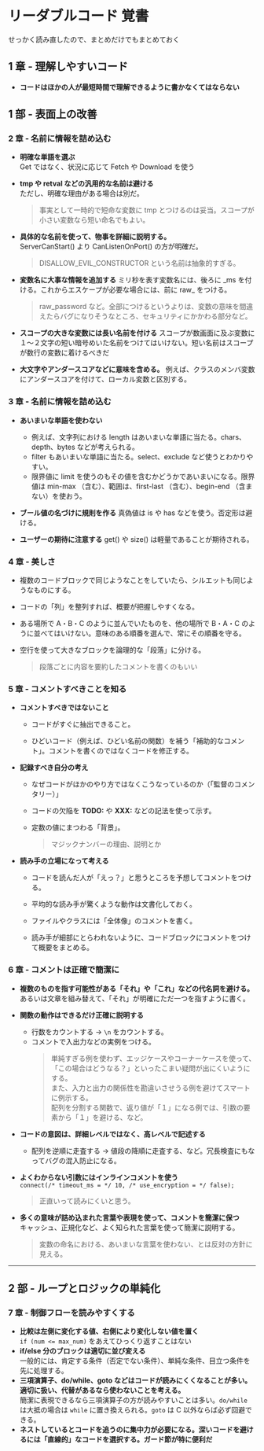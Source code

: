 # リーダブルコード 覚書

せっかく読み直したので、まとめだけでもまとめておく

## 1 章 - 理解しやすいコード

- **コードはほかの人が最短時間で理解できるように書かなくてはならない**

## 1 部 - 表面上の改善

### 2 章 - 名前に情報を詰め込む

- **明確な単語を選ぶ**  
  Get ではなく、状況に応じて Fetch や Download を使う

- **tmp や retval などの汎用的な名前は避ける**  
  ただし、明確な理由がある場合は別だ。

  > 事実として一時的で短命な変数に tmp とつけるのは妥当。スコープが小さい変数なら短い命名でもよい。

- **具体的な名前を使って、物事を詳細に説明する。**  
  ServerCanStart() より CanListenOnPort() の方が明確だ。

  > DISALLOW_EVIL_CONSTRUCTOR という名前は抽象的すぎる。

- **変数名に大事な情報を追加する**
  ミリ秒を表す変数名には、後ろに \_ms を付ける。これからエスケープが必要な場合には、前に raw\_ をつける。

  > raw_password など。全部につけるというよりは、変数の意味を間違えたらバグになりそうなところ、セキュリティにかかわる部分など。

- **スコープの大きな変数には長い名前を付ける**
  スコープが数画面に及ぶ変数に１～２文字の短い暗号めいた名前をつけてはいけない。短い名前はスコープが数行の変数に着けるべきだ

- **大文字やアンダースコアなどに意味を含める。**
  例えば、クラスのメンバ変数にアンダースコアを付けて、ローカル変数と区別する。

### 3 章 - 名前に情報を詰め込む

- **あいまいな単語を使わない**

  - 例えば、文字列における length はあいまいな単語に当たる。chars、depth、bytes などが考えられる。
  - filter もあいまいな単語に当たる。select、exclude など使うとわかりやすい。
  - 限界値に limit を使うのもその値を含むかどうかであいまいになる。限界値は min-max （含む）、範囲は、first-last （含む）、begin-end （含まない）を使おう。

- **ブール値の名づけに規則を作る**
  真偽値は is や has などを使う。否定形は避ける。

- **ユーザーの期待に注意する**
  get() や size() は軽量であることが期待される。

### 4 章 - 美しさ

- 複数のコードブロックで同じようなことをしていたら、シルエットも同じようなものにする。

- コードの「列」を整列すれば、概要が把握しやすくなる。

- ある場所で A・B・C のように並んでいたものを、他の場所で B・A・C のように並べてはいけない。意味のある順番を選んで、常にその順番を守る。

- 空行を使って大きなブロックを論理的な「段落」に分ける。
  > 段落ごとに内容を要約したコメントを書くのもいい

### 5 章 - コメントすべきことを知る

- **コメントすべきではないこと**

  - コードがすぐに抽出できること。

  - ひどいコード（例えば、ひどい名前の関数）を補う「補助的なコメント」。コメントを書くのではなくコードを修正する。

- **記録すべき自分の考え**

  - なぜコードがほかのやり方ではなくこうなっているのか（「監督のコメンタリー）」

  - コードの欠陥を **TODO:** や **XXX:** などの記法を使って示す。

  - 定数の値にまつわる「背景」。
    > マジックナンバーの理由、説明とか

- **読み手の立場になって考える**

  - コードを読んだ人が「えっ？」と思うところを予想してコメントをつける。

  - 平均的な読み手が驚くような動作は文書化しておく。

  - ファイルやクラスには「全体像」のコメントを書く。

  - 読み手が細部にとらわれないように、コードブロックにコメントをつけて概要をまとめる。

### 6 章 - コメントは正確で簡潔に

- **複数のものを指す可能性がある「それ」や「これ」などの代名詞を避ける。**  
  あるいは文章を組み替えて、「それ」が明確にただ一つを指すように書く。

- **関数の動作はできるだけ正確に説明する**

  - 行数をカウントする → `\n` をカウントする。
  - コメントで入出力などの実例をつける。
    > 単純すぎる例を使わず、エッジケースやコーナーケースを使って、「この場合はどうなる？」といったこまい疑問が出にくいようにする。  
    > また、入力と出力の関係性を勘違いさせうる例を避けてスマートに例示する。  
    > 配列を分割する関数で、返り値が「１」になる例では、引数の要素から「１」を避ける、など。

- **コードの意図は、詳細レベルではなく、高レベルで記述する**

  - 配列を逆順に走査する → 値段の降順に走査する、など。冗長検査にもなってバグの混入防止になる。

- **よくわからない引数にはインラインコメントを使う**  
  `connect(/* timeout_ms = */ 10, /* use_encryption = */ false);`

  > 正直いって読みにくいと思う。

- **多くの意味が詰め込まれた言葉や表現を使って、コメントを簡潔に保つ**  
  キャッシュ、正規化など、よく知られた言葉を使って簡潔に説明する。
  > 変数の命名における、あいまいな言葉を使わない、とは反対の方針に見える。

---

## 2 部 - ループとロジックの単純化

### 7 章 - 制御フローを読みやすくする

- **比較は左側に変化する値、右側により変化しない値を置く**  
  `if (num <= max_num)` をあえてひっくり返すことはない
- **if/else 分のブロックは適切に並び変える**  
  一般的には、肯定する条件（否定でない条件）、単純な条件、目立つ条件を先に処理する。
- **三項演算子、do/while、goto などはコードが読みにくくなることが多い。適切に扱い、代替があるなら使わないことを考える。**  
  簡潔に表現できるなら三項演算子の方が読みやすいことは多い。`do/while` は大抵の場合は `while` に置き換えられる。`goto` は C 以外ならば必ず回避できる。
- **ネストしているとコードを追うのに集中力が必要になる。深いコードを避けるには「直線的」なコードを選択する。ガード節が特に便利だ**

